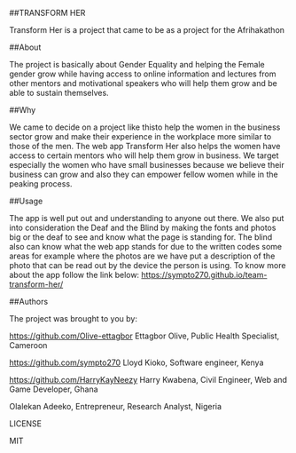 ##TRANSFORM HER

Transform Her is a project that came to be as a project for the Afrihakathon

##About

The project is basically about Gender Equality and helping the Female gender grow while having access to online information and lectures from other mentors and motivational speakers who will help them grow and be able to sustain themselves.

##Why

We came to decide on a project like thisto help the women in the business sector grow and make their experience in the workplace more similar to those of the men.
The web app Transform Her also helps the women have access to certain mentors who will help them grow in business. 
We target especially the women who have small businesses because we believe their business can grow and also they can empower fellow women while in the peaking process.

##Usage

The app is well put out and understanding to anyone out there. 
We also put into consideration the Deaf and the Blind by making the fonts and photos big or the deaf to see and know what the page is standing for. The blind also can know what the web app stands for due to the written codes some areas for example where the photos are we have put a description of the photo that can be read out by the device the person is using.
To know more about the app follow the link below:
https://sympto270.github.io/team-transform-her/


##Authors

The project was brought to you by:

https://github.com/Olive-ettagbor Ettagbor Olive, Public Health Specialist, Cameroon

https://github.com/sympto270 Lloyd Kioko, Software engineer, Kenya

https://github.com/HarryKayNeezy Harry Kwabena, Civil Engineer, Web and Game Developer, Ghana

Olalekan Adeeko, Entrepreneur, Research Analyst, Nigeria

LICENSE

MIT
